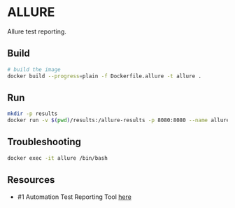 # ALLURE

Allure test reporting.  

## Build

```sh
# build the image 
docker build --progress=plain -f Dockerfile.allure -t allure . 
```

## Run

```sh
mkdir -p results
docker run -v $(pwd)/results:/allure-results -p 8080:8080 --name allure --rm -it allure 
```

## Troubleshooting

```sh
docker exec -it allure /bin/bash
```

## Resources

* #1 Automation Test Reporting Tool [here](https://allurereport.org/)
